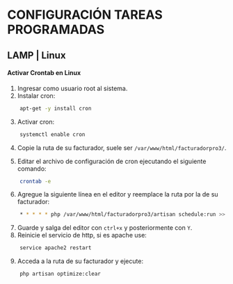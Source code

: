 # CONFIGURACIÓN TAREAS PROGRAMADAS

## LAMP | Linux


#### Activar Crontab en Linux

1. Ingresar como usuario root al sistema.
2. Instalar cron:

```sh
    apt-get -y install cron
 ```
3. Activar cron:

```sh
    systemctl enable cron
```
4. Copie la ruta de su facturador, suele ser `/var/www/html/facturadorpro3/`.

5. Editar el archivo de configuración de cron ejecutando el siguiente comando:
```sh
    crontab -e
```

6. Agregue la siguiente línea en el editor y reemplace la ruta por la de su facturador:

```sh
    * * * * * php /var/www/html/facturadorpro3/artisan schedule:run >> /dev/null 2>&1
```
7. Guarde y salga del editor con `ctrl+x` y posteriormente con `Y`.
8. Reinicie el servicio de http, si es apache use:

```sh
    service apache2 restart
```
9. Acceda a la ruta de su facturador y ejecute:

```sh
    php artisan optimize:clear
```
